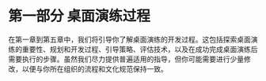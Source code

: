 

# 第一部分 桌面演练过程



在第一章到第五章中，我们将引导你了解桌面演练的开发过程。这包括探索桌面演练的重要性、规划和开发过程、引导策略、评估技术，以及在成功完成桌面演练后需要执行的步骤。虽然我们尽力提供普遍适用的指导，但你可能需要进行少量修改，以便与你所在组织的流程和文化规范保持一致。
